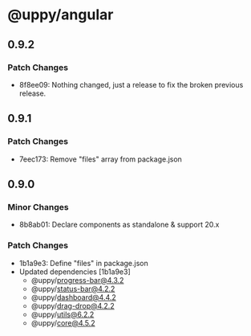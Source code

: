 # @uppy/angular

## 0.9.2

### Patch Changes

- 8f8ee09: Nothing changed, just a release to fix the broken previous release.

## 0.9.1

### Patch Changes

- 7eec173: Remove "files" array from package.json

## 0.9.0

### Minor Changes

- 8b8ab01: Declare components as standalone & support 20.x

### Patch Changes

- 1b1a9e3: Define "files" in package.json
- Updated dependencies [1b1a9e3]
  - @uppy/progress-bar@4.3.2
  - @uppy/status-bar@4.2.2
  - @uppy/dashboard@4.4.2
  - @uppy/drag-drop@4.2.2
  - @uppy/utils@6.2.2
  - @uppy/core@4.5.2
